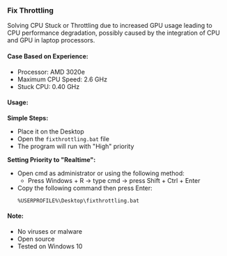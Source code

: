 ### Fix Throttling

Solving CPU Stuck or Throttling due to increased GPU usage leading to CPU performance degradation, possibly caused by the integration of CPU and GPU in laptop processors.

#### Case Based on Experience:
- Processor: AMD 3020e
- Maximum CPU Speed: 2.6 GHz
- Stuck CPU: 0.40 GHz

#### Usage:
**Simple Steps:**
- Place it on the Desktop
- Open the `fixthrottling.bat` file
- The program will run with "High" priority

**Setting Priority to "Realtime":**
- Open cmd as administrator or using the following method:
  - Press Windows + R -> type cmd -> press Shift + Ctrl + Enter
- Copy the following command then press Enter:
  ```
  %USERPROFILE%\Desktop\fixthrottling.bat
  ```

#### Note:
- No viruses or malware
- Open source
- Tested on Windows 10